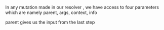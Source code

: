 In any mutation made in our resolver , we have access to four parameters which are namely
parent, args, context, info

parent gives us the input from the last step
